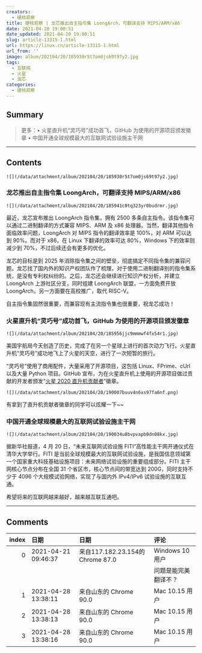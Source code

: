 ```yaml
---
creators:
  - 硬核观察
title: 硬核观察 | 龙芯推出自主指令集 LoongArch，可翻译支持 MIPS/ARM/x86
date: 2021-04-20 19:00:51
date_updated: 2021-04-20 19:00:51
slug: article-13315-1.html
url: https://linux.cn/article-13315-1.html
url_from: ''
image: album/202104/20/185930r5t7om0js69t97y2.jpg
tags:
  - 互联网
  - 火星
  - 龙芯
categories:
  - 硬核观察
---
```


## Summary

> 更多：• 火星直升机“灵巧号”成功首飞，GitHub 为使用的开源项目颁发徽章 • 中国开通全球规模最大的互联网试验设施主干网

***

<!-- more -->

## Contents

`![](/data/attachment/album/202104/20/185930r5t7om0js69t97y2.jpg)`

### 龙芯推出自主指令集 LoongArch，可翻译支持 MIPS/ARM/x86

`![](/data/attachment/album/202104/20/185941c0tq323yr0budrmr.jpg)`

最近，龙芯宣布推出 LoongArch 指令集，拥有 2500 多条自主指令。该指令集可以通过二进制翻译的方式兼容 MIPS、ARM 及 x86 处理器。当然，翻译其他指令面临效率问题，LoongArch 对 MIPS 指令的翻译效率是 100%，对 ARM 可以达到 90%。而对于 x86，在 Linux 下翻译的效率可达 80%，Windows 下的效率则减少到 70%，不过后续还会有更多的优化。

龙芯的目标是到 2025 年消除指令集之间的壁垒，彻底搞定不同指令集的兼容问题。龙芯找了国内外的知识产权团队作了梳理，对于使用二进制翻译别的指令集系统，是没有专利权纠纷的。之后，龙芯还会继续进行知识产权分析，并建立 LoongArch 上游社区分支，同时组建 LoongArch 联盟，一方面免费开放 LoongArch，另一方面要在高校推广，取代 RISC-V。

自主指令集固然很重要，而兼容现有主流指令集也很重要，祝龙芯成功！

### 火星直升机“灵巧号”成功首飞，GitHub 为使用的开源项目颁发徽章

`![](/data/attachment/album/202104/20/185956jjc9mmmwf4fx54r1.jpg)`

美国宇航局今天创造了历史，完成了在另一个星球上进行的首次动力飞行。火星直升机“灵巧号”成功地飞上了火星的天空，进行了一次短暂的旅行。

“灵巧号”使用了商用配件，大量采用了开源项目，这包括 Linux、FPrime、cUrl 以及大量 Python 项目。GitHub 宣布，为在火星直升机上使用的开源项目做过贡献的开发者颁发“[火星 2020 直升机贡献者](https://docs.github.com/en/github/setting-up-and-managing-your-github-profile/personalizing-your-profile#list-of-qualifying-repositories-for-mars-2020-helicopter-contributor-badge)”徽章。

`![](/data/attachment/album/202104/20/190007buuv4n6xs97fa6nf.png)`

有拿到了直升机贡献者徽章的同学可以炫耀一下~~ 

### 中国开通全球规模最大的互联网试验设施主干网

`![](/data/attachment/album/202104/20/190034u8bvpvapb0dn08kx.jpg)`

据新华社报道，4 月 20 日，“未来互联网试验设施 FITI”高性能主干网开通仪式在清华大学举行。FITI 是当前全球规模最大的互联网试验设施，是我国信息领域第一个国家重大科技基础设施项目：未来网络试验设施的重要组成部分。FITI 主干网核心节点分布在全国 31 个省区市，核心节点间的带宽达到 200G，同时支持不少于 4096 个大规模试验网络，实现了与国内外 IPv4/IPv6 试验设施的互联互通。

希望将来的互联网越来越好，越来越互联互通吧。

***

## Comments

|   index | 日期                | 日期                                             | 评论                           |
|--------:|:--------------------|:-------------------------------------------------|:-------------------------------|
|       0 | 2021-04-21 09:46:37 | 来自117.182.23.154的 Chrome 87.0|Windows 10 用户 | 效率低些没问题<br /> |
|         |                     |                                                  | 问题是能完美翻译不？           |
|       1 | 2021-04-28 13:38:11 | 来自山东的 Chrome 90.0|Mac 10.15 用户            | 111111               |
|       2 | 2021-04-28 13:38:13 | 来自山东的 Chrome 90.0|Mac 10.15 用户            | 111111               |
|       3 | 2021-04-28 13:38:16 | 来自山东的 Chrome 90.0|Mac 10.15 用户            | 111111               |
